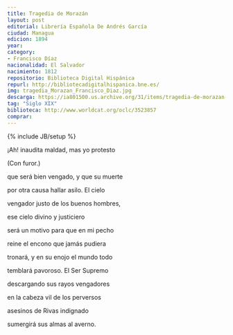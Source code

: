 ```yaml
---
title: Tragedia de Morazán
layout: post
editorial: Librería Española De Andrés García
ciudad: Managua
edicion: 1894
year: 
category:
- Francisco Díaz
nacionalidad: El Salvador
nacimiento: 1812
repositorio: Biblioteca Digital Hispánica
repurl: http://bibliotecadigitalhispanica.bne.es/
img: tragedia_Morazan_Francisco_Diaz.jpg
descarga: https://ia801500.us.archive.org/31/items/tragedia-de-morazan-francisco-morazan_202012/Tragedia%20de%20Morazan%20-%20Francisco%20Diaz.pdf
tag: "Siglo XIX"
biblioteca: http://www.worldcat.org/oclc/3523857
comprar: 
---
```

{% include JB/setup %}

¡Ah! inaudita maldad, mas yo protesto 
 
(Con furor.)
 
que será bien vengado, y que su muerte
 
por otra causa hallar asilo. El cielo
 
vengador justo de los buenos hombres,
 
ese cielo divino y justiciero

será un motivo para que en mi pecho
 
reine el encono que jamás pudiera
 

tronará, y en su enojo el mundo todo
 
temblará pavoroso. El Ser Supremo
 
descargando sus rayos vengadores
 
en la cabeza vil de los perversos
 
asesinos de Rivas indignado
 
sumergirá sus almas al averno.

